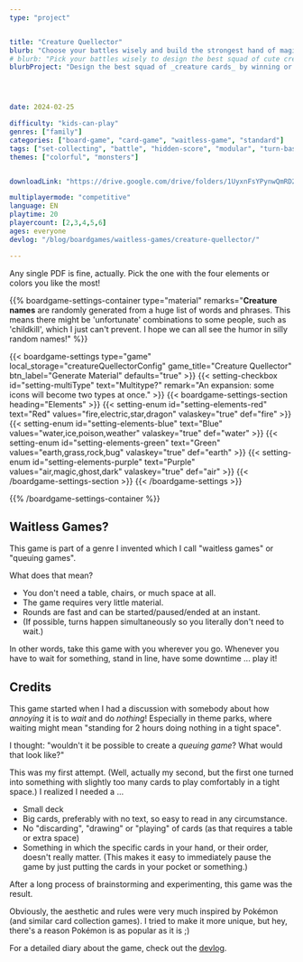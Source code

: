 ```yaml
---
type: "project"


title: "Creature Quellector"
blurb: "Choose your battles wisely and build the strongest hand of magical creatures. A waitless game, playable without table, chairs, or loads of material."
# blurb: "Pick your battles wisely to design the best squad of cute creatures."
blurbProject: "Design the best squad of _creature cards_ by winning or tactically losing battles against your opponent's hands."




date: 2024-02-25

difficulty: "kids-can-play"
genres: ["family"]
categories: ["board-game", "card-game", "waitless-game", "standard"]
tags: ["set-collecting", "battle", "hidden-score", "modular", "turn-based"]
themes: ["colorful", "monsters"]


downloadLink: "https://drive.google.com/drive/folders/1UyxnFsYPynwQmRD2xbAh7RQyIC7yYAJi"

multiplayermode: "competitive"
language: EN
playtime: 20
playercount: [2,3,4,5,6]
ages: everyone
devlog: "/blog/boardgames/waitless-games/creature-quellector/"

---
```


Any single PDF is fine, actually. Pick the one with the four elements or colors you like the most!

{{% boardgame-settings-container type="material" remarks="**Creature names** are randomly generated from a huge list of words and phrases. This means there might be 'unfortunate' combinations to some people, such as 'childkill', which I just can't prevent. I hope we can all see the humor in silly random names!" %}}

{{< boardgame-settings type="game" local_storage="creatureQuellectorConfig" game_title="Creature Quellector" btn_label="Generate Material" defaults="true" >}}
  {{< setting-checkbox id="setting-multiType" text="Multitype?" remark="An expansion: some icons will become two types at once." >}}
  {{< boardgame-settings-section heading="Elements" >}}
    {{< setting-enum id="setting-elements-red" text="Red" values="fire,electric,star,dragon" valaskey="true" def="fire" >}}
    {{< setting-enum id="setting-elements-blue" text="Blue" values="water,ice,poison,weather" valaskey="true" def="water" >}}
    {{< setting-enum id="setting-elements-green" text="Green" values="earth,grass,rock,bug" valaskey="true" def="earth" >}}
    {{< setting-enum id="setting-elements-purple" text="Purple" values="air,magic,ghost,dark" valaskey="true" def="air" >}}
  {{< /boardgame-settings-section >}}
{{< /boardgame-settings >}}

{{% /boardgame-settings-container %}}

## Waitless Games?

This game is part of a genre I invented which I call "waitless games" or "queuing games".

What does that mean?

* You don't need a table, chairs, or much space at all.
* The game requires very little material.
* Rounds are fast and can be started/paused/ended at an instant.
* (If possible, turns happen simultaneously so you literally don't need to wait.)

In other words, take this game with you wherever you go. Whenever you have to wait for something, stand in line, have some downtime ... play it!



## Credits

This game started when I had a discussion with somebody about how _annoying_ it is to _wait_ and do _nothing_! Especially in theme parks, where waiting might mean "standing for 2 hours doing nothing in a tight space".

I thought: "wouldn't it be possible to create a _queuing game_? What would that look like?"

This was my first attempt. (Well, actually my second, but the first one turned into something with slightly too many cards to play comfortably in a tight space.) I realized I needed a ...

* Small deck
* Big cards, preferably with no text, so easy to read in any circumstance.
* No "discarding", "drawing" or "playing" of cards (as that requires a table or extra space)
* Something in which the specific cards in your hand, or their order, doesn't really matter. (This makes it easy to immediately pause the game by just putting the cards in your pocket or something.)

After a long process of brainstorming and experimenting, this game was the result.

Obviously, the aesthetic and rules were very much inspired by Pokémon (and similar card collection games). I tried to make it more unique, but hey, there's a reason Pokémon is as popular as it is ;)

For a detailed diary about the game, check out the [devlog](/blog/boardgames/waitless-games/creature-quellector/).


<!--- Loads a random element-related theme for the whole page --->
<script>
  const themes = ["red", "blue", "green", "purple"];
  const randTheme = themes[Math.floor(Math.random() * themes.length)];
  document.body.classList.add("theme-" + randTheme);
</script>